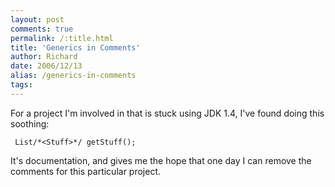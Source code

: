 ```yaml
---
layout: post
comments: true
permalink: /:title.html
title: 'Generics in Comments'
author: Richard
date: 2006/12/13
alias: /generics-in-comments
tags:
---
```


For a project I'm involved in that is stuck using JDK 1.4, I've found
doing this soothing:
	
	 List/*<Stuff>*/ getStuff(); 

It's documentation, and gives me the hope that one day I can remove the
comments for this particular project.

